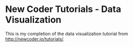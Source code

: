 # New Coder Tutorials - Data Visualization
This is my completion of the data visualization tutorial from http://newcoder.io/tutorials/.